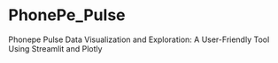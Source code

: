 # PhonePe_Pulse
Phonepe Pulse Data Visualization and Exploration: A User-Friendly Tool Using Streamlit and Plotly
